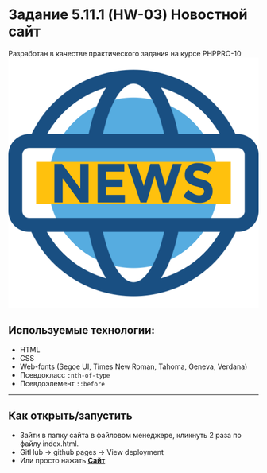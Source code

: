 # Задание 5.11.1 (HW-03) Новостной сайт
Разработан в качестве практического задания на курсе PHPPRO-10
![news](/images/news-broadcast-svgrepo-com.svg)
## Используемые технологии:
* HTML
* CSS
* Web-fonts (Segoe UI, Times New Roman, Tahoma, Geneva, Verdana)
* Псевдокласс `:nth-of-type`
* Псевдоэлемент `::before`
---
## Как открыть/запустить

* Зайти в папку сайта в файловом менеджере, кликнуть 2 раза по файлу index.html.
* GitHub -> github pages -> View deployment
* Или просто нажать  **[Сайт](https://gdoublea.github.io/Task-5.11.1-HW-03-/)**